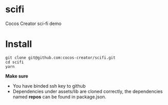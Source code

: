# scifi

Cocos Creator sci-fi demo

# Install

```shell
git clone git@github.com:cocos-creator/scifi.git
cd scifi
yarn
```

**Make sure**

- You have binded ssh key to github
- Dependencies under assets/lib are cloned correctly, the dependencies named **repos** can be found in package.json.
